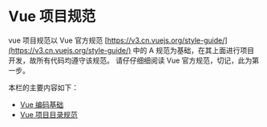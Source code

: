 # Vue 项目规范

vue 项目规范以 Vue 官方规范 [https://v3.cn.vuejs.org/style-guide/](https://v3.cn.vuejs.org/style-guide/) 中的 A 规范为基础，在其上面进行项目开发，故所有代码均遵守该规范。
请仔仔细细阅读 Vue 官方规范，切记，此为第一步。

本栏的主要内容如下：

- [Vue 编码基础](./code.md)
- [Vue 项目目录规范](./fold.md)
